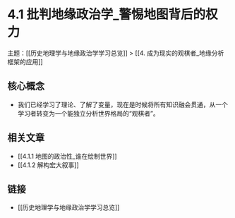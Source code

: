 # 4.1 批判地缘政治学_警惕地图背后的权力

主题：[[历史地理学与地缘政治学学习总览]] > [[4. 成为现实的观棋者_地缘分析框架的应用]]

## 核心概念

- 我们已经学习了理论、了解了变量，现在是时候将所有知识融会贯通，从一个学习者转变为一个能独立分析世界格局的“观棋者”。

## 相关文章

- [[4.1.1 地图的政治性_谁在绘制世界]]
- [[4.1.2 解构宏大叙事]]

## 链接

- [[历史地理学与地缘政治学学习总览]]
